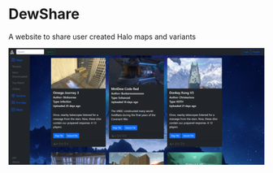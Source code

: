 # DewShare
 A website to share user created Halo maps and variants

![dewshare](https://github.com/ZeroGravityAntFarm/DewHub/blob/main/app/api/static/content/default/Capture.PNG?raw=true)


